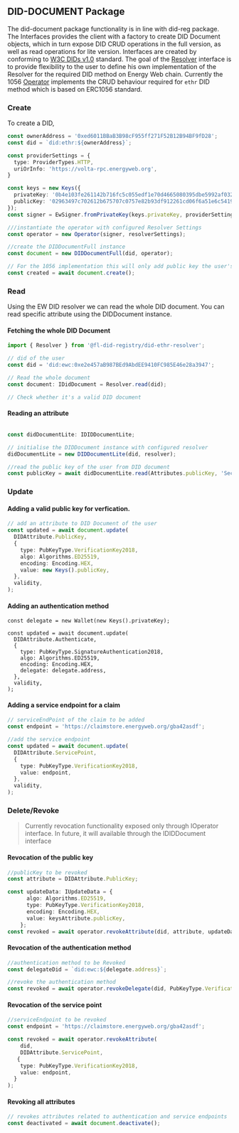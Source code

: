 ## DID-DOCUMENT Package
The did-document package functionality is in line with did-reg package. The Interfaces provides the client with a factory to create DID Document objects, which in turn expose DID CRUD operations in the full version, as well as read operations for lite version. Interfaces are created by conforming to [W3C DIDs v1.0](https://w3c.github.io/did-core/) standard.
The goal of the [Resolver](https://github.com/energywebfoundation/ew-did-registry/blob/development/packages/did-resolver-interface/src/interface.ts) interface is to provide flexibility to the user to define his own implementation of the Resolver for the required DID method on Energy Web chain. Currently the 1056 [Operator](https://github.com/energywebfoundation/ew-did-registry/blob/development/packages/did-ethr-resolver/src/implementations/operator.ts) implements the CRUD behaviour required for `ethr` DID method which is based on ERC1056 standard.
### Create
To create a DID,
```typescript
const ownerAddress = '0xed6011BBaB3B98cF955ff271F52B12B94BF9fD28';
const did = `did:ethr:${ownerAddress}`;

const providerSettings = {
  type: ProviderTypes.HTTP,
  uriOrInfo: 'https://volta-rpc.energyweb.org',
}

const keys = new Keys({
  privateKey: '0b4e103fe261142b716fc5c055edf1e70d4665080395dbe5992af03235f9e511',
  publicKey: '02963497c702612b675707c0757e82b93df912261cd06f6a51e6c5419ac1aa9bcc',
});
const signer = EwSigner.fromPrivateKey(keys.privateKey, providerSettings);

///instantiate the operator with configured Resolver Settings
const operator = new Operator(signer, resolverSettings);

//create the DIDDocumentFull instance
const document = new DIDDocumentFull(did, operator);

// For the 1056 implementation this will only add public key the user's DID Document. There is no blockchain transaction involved
const created = await document.create();
```
### Read
Using the EW DID resolver we can read the whole DID document. You can read specific attribute using the DIDDocument instance.
#### Fetching the whole DID Document 
```typescript
import { Resolver } from '@fl-did-registry/did-ethr-resolver';

// did of the user
const did = 'did:ewc:0xe2e457aB987BEd9AbdEE9410FC985E46e28a3947';

// Read the whole document 
const document: IDidDocument = Resolver.read(did);

// Check whether it's a valid DID document 
```
#### Reading an attribute
```typescript

const didDocumentLite: IDIDDocumentLite;

// initialise the DIDDocument instance with configured resolver
didDocumentLite = new DIDDocumentLite(did, resolver);

//read the public key of the user from DID document
const publicKey = await didDocumentLite.read(Attributes.publicKey, 'Secp256k1VerificationKey');

```

### Update
#### Adding a valid public key for verfication.
```typescript
// add an attribute to DID Document of the user
const updated = await document.update(
  DIDAttribute.PublicKey,
  {
    type: PubKeyType.VerificationKey2018,
    algo: Algorithms.ED25519,
    encoding: Encoding.HEX,
    value: new Keys().publicKey,
  },
  validity,
);
```
#### Adding an authentication method
```typescript=
const delegate = new Wallet(new Keys().privateKey);

const updated = await document.update(
  DIDAttribute.Authenticate,
  {
    type: PubKeyType.SignatureAuthentication2018,
    algo: Algorithms.ED25519,
    encoding: Encoding.HEX,
    delegate: delegate.address,
  },
  validity,
);
```
#### Adding a service endpoint for a claim
```typescript
// serviceEndPoint of the claim to be added
const endpoint = 'https://claimstore.energyweb.org/gba42asdf';

//add the service endpoint
const updated = await document.update(
  DIDAttribute.ServicePoint,
  {
    type: PubKeyType.VerificationKey2018,
    value: endpoint,
  },
  validity,
);
```
### Delete/Revoke
> Currently revocation functionality exposed only through IOperator interface. In future, it will available through the IDIDDocument interface
#### Revocation of the public key
```typescript
//publicKey to be revoked
const attribute = DIDAttribute.PublicKey;

const updateData: IUpdateData = {
      algo: Algorithms.ED25519,
      type: PubKeyType.VerificationKey2018,
      encoding: Encoding.HEX,
      value: keysAttribute.publicKey,
    };
const revoked = await operator.revokeAttribute(did, attribute, updateData);
```
#### Revocation of the authentication method
```typescript
//authentication method to be Revoked
const delegateDid = `did:ewc:${delegate.address}`;

//revoke the authentication method
const revoked = await operator.revokeDelegate(did, PubKeyType.VerificationKey2018, delegateDid);
```
#### Revocation of the service point
```typescript
//serviceEndpoint to be revoked
const endpoint = 'https://claimstore.energyweb.org/gba42asdf';

const revoked = await operator.revokeAttribute(
    did, 
    DIDAttribute.ServicePoint,
   {
    type: PubKeyType.VerificationKey2018,
    value: endpoint,
  }
);
```
#### Revoking all attributes
```typescript
// revokes attributes related to authentication and service endpoints
const deactivated = await document.deactivate();
```
